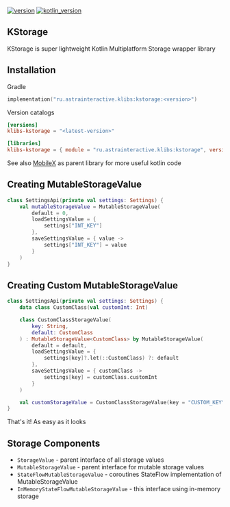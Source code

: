 [![version](https://img.shields.io/maven-central/v/ru.astrainteractive.klibs/kstorage?style=flat-square)](https://github.com/makeevrserg/kstorage)
[![kotlin_version](https://img.shields.io/badge/kotlin-1.9.0-blueviolet?style=flat-square)](https://github.com/makeevrserg/kstorage)

## KStorage

KStorage is super lightweight Kotlin Multiplatform Storage wrapper library

## Installation

Gradle

```kotlin
implementation("ru.astrainteractive.klibs:kstorage:<version>")
```

Version catalogs

```toml
[versions]
klibs-kstorage = "<latest-version>"

[libraries]
klibs-kstorage = { module = "ru.astrainteractive.klibs:kstorage", version.ref = "klibs-kstorage" }
```

See also [MobileX](https://github.com/makeevrserg/MobileX) as parent library for more useful kotlin
code

## Creating MutableStorageValue

```kotlin
class SettingsApi(private val settings: Settings) {
    val mutableStorageValue = MutableStorageValue(
        default = 0,
        loadSettingsValue = {
            settings["INT_KEY"]
        },
        saveSettingsValue = { value ->
            settings["INT_KEY"] = value
        }
    )
}
```
## Creating Custom MutableStorageValue

```kotlin
class SettingsApi(private val settings: Settings) {
    data class CustomClass(val customInt: Int)

    class CustomClassStorageValue(
        key: String,
        default: CustomClass
    ) : MutableStorageValue<CustomClass> by MutableStorageValue(
        default = default,
        loadSettingsValue = {
            settings[key]?.let(::CustomClass) ?: default
        },
        saveSettingsValue = { customClass ->
            settings[key] = customClass.customInt
        }
    )

    val customStorageValue = CustomClassStorageValue(key = "CUSTOM_KEY", default = CustomClass(100))
}
```

That's it! As easy as it looks

## Storage Components

- `StorageValue` - parent interface of all storage values
- `MutableStorageValue` - parent interface for mutable storage values
- `StateFlowMutableStorageValue` - coroutines StateFlow implementation of MutableStorageValue
- `InMemoryStateFlowMutableStorageValue` - this interface using in-memory storage